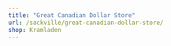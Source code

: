 ```yaml
---
title: "Great Canadian Dollar Store"
url: /sackville/great-canadian-dollar-store/
shop: Kramladen
---
```


